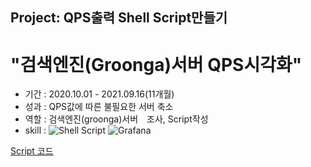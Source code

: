 Project: QPS출력 Shell Script만들기
---

# "검색엔진(Groonga)서버 QPS시각화"

+ 기간 : 2020.10.01 - 2021.09.16(11개월)
+ 성과 : QPS값에 따른 불필요한 서버 축소
+ 역할 : 검색엔진(groonga)서버　조사, Script작성
+ skill : 
![Shell Script](https://img.shields.io/badge/-Shell%20Script-green)
![Grafana](#F46800)
 
[Script 코드](https://github.com/dmjack897/qps_print)

